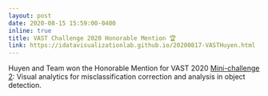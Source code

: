 ```yaml
---
layout: post
date: 2020-08-15 15:59:00-0400
inline: true
title: VAST Challenge 2020 Honorable Mention 🏆
link: https://idatavisualizationlab.github.io/20200817-VASTHuyen.html
---
```


Huyen and Team won the Honorable Mention for VAST 2020 [Mini-challenge 2](https://vast-challenge.github.io/2020/MC2.html):  Visual 
analytics for misclassification correction and analysis in object detection.<br>


